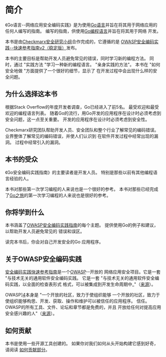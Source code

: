 # 简介

《Go语言--网络应用安全编码实践》是为使用[Go语言][1]并旨在将其用于网络应用的任何人编写的指南。
编写的指南，供使用[Go编程语言][1]并旨在将其用于网络
开发。

本书是由[Checkmarx安全研究小组][2]合作完成的，它遵循的是
[OWASP安全编码实践--快速参考指南v2（稳定版）][3]发布。

本书的主要目标是帮助开发人员避免常见的错误，同时学习新的编程方法。
同时，通过 "实践方法 "学习一种新的编程语言。
"亲身实践的方法"。
本书在 "如何安全地做 "方面提供了一个很好的细节，显示了
在开发过程中会出现什么样的安全问题。

## 为什么选择这本书

根据Stack Overflow的年度开发者调查，Go已经进入了前5名。
最受欢迎和最受欢迎的编程语言列表。
随着Go的流行，用Go开发的应用程序在设计时必须考虑到安全问题，这一点至关重要。
开发的应用程序在设计时必须考虑到安全性。

Checkmarx研究团队帮助开发人员、安全团队和整个行业了解常见的编码错误。
业界整体了解常见的编码错误，并使人们认识到
在软件开发过程中经常出现的漏洞。
过程中经常引入的漏洞。

## 本书的受众

《Go安全编码实践指南》的主要读者是开发人员。
特别是那些以前有其他编程语言经验的人。

本书对那些第一次学习编程的人来说也是一个很好的参考。
本书对那些已经完成了[Go之旅][8]的第一次学习编程的人来说也是很好的参考。

## 你将学到什么

本书涵盖了[OWASP安全编码实践指南][3]的每个主题。
提供使用Go的例子和建议，以帮助开发人员避免常见的
错误和误区。

读完本书后，你会对自己开发安全的Go
应用程序。



## 关于OWASP安全编码实践

[安全编码实践快速参考指南][3]是一个[OWASP][4]--开放的
网络应用安全项目。它是一套 "与技术无关的通用软件安全编码实践。
它是一套 "与技术无关的通用软件安全编码实践，以全面的检查表形式
格式，可以被集成到开发生命周期中_"（[来源][3]）。

OWASP][4]本身是 "一个开放的社区，致力于使组织能够
一个开放的社区，致力于使组织能够构思、开发、获取、操作和维护可以被信任的应用程序。
信任。OWASP的所有工具、文件、论坛和章节都是免费的，并且
开放给任何对提高应用安全感兴趣的人"（[来源][5]）。

## 如何贡献

本书是使用一些开源工具创建的。
如果你对我们如何从头开始构建它感到好奇，请阅读
[如何贡献部分][6]。

[1]: https://golang.org
[2]: http://chkmrx.co/2sffXFr
[3]: https://www.owasp.org/index.php/OWASP_Secure_Coding_Practices_-_Quick_Reference_Guide
[4]: https://www.owasp.org
[5]: https://www.owasp.org/index.php/About_OWASP
[6]: /howto-contribute.md
[7]: https://www.twitter.com/checkmarx
[8]: https://tour.golang.org/list
